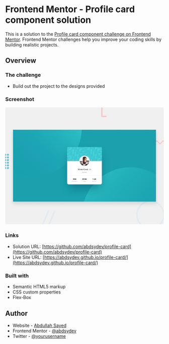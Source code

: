 # Frontend Mentor - Profile card component solution

This is a solution to the [Profile card component challenge on Frontend Mentor](https://www.frontendmentor.io/challenges/profile-card-component-cfArpWshJ). Frontend Mentor challenges help you improve your coding skills by building realistic projects. 

## Overview

### The challenge

- Build out the project to the designs provided

### Screenshot

![](./assets/design/desktop-preview.jpg)

### Links

- Solution URL: [https://github.com/abdsydev/profile-card](https://github.com/abdsydev/profile-card)
- Live Site URL: [https://abdsydev.github.io/profile-card/](https://abdsydev.github.io/profile-card/)

### Built with

- Semantic HTML5 markup
- CSS custom properties
- Flex-Box

## Author

- Website - [Abdullah Sayed](https://abdsy.netlify.app/)
- Frontend Mentor - [@abdsydev](https://www.frontendmentor.io/profile/abdsydev)
- Twitter - [@yourusername](https://twitter.com/abdsy_)
